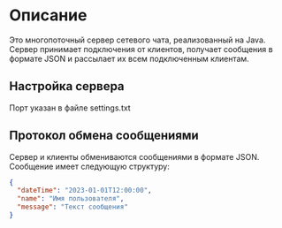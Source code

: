 # Описание
Это многопоточный сервер сетевого чата, реализованный на Java. Сервер принимает подключения от клиентов, получает сообщения в формате JSON и рассылает их всем подключенным клиентам.

## Настройка сервера
Порт указан в файле settings.txt

## Протокол обмена сообщениями
Сервер и клиенты обмениваются сообщениями в формате JSON. Сообщение имеет следующую структуру:

```json
{
  "dateTime": "2023-01-01T12:00:00",
  "name": "Имя пользователя",
  "message": "Текст сообщения"
}
```

